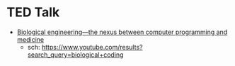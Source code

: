 # TED Talk
- [Biological engineering—the nexus between computer programming and medicine](https://youtu.be/Jz6FgvLkyeA)
  - sch: https://www.youtube.com/results?search_query=biological+coding
